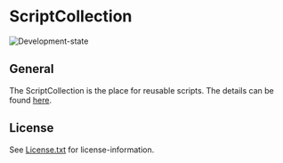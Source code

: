 # ScriptCollection

![Development-state](https://img.shields.io/badge/development--state-active%20development-brightgreen)

## General

The ScriptCollection is the place for reusable scripts.
The details can be found [here](https://github.com/anionDev/ScriptCollection/tree/main/ScriptCollection).

## License

See [License.txt](https://raw.githubusercontent.com/anionDev/ScriptCollection/main/License.txt) for license-information.
